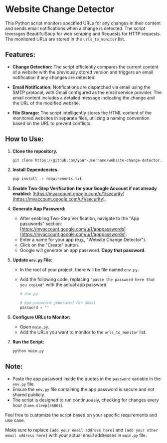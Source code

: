 # Website Change Detector

This Python script monitors specified URLs for any changes in their content and sends email notifications when a change is detected. The script leverages BeautifulSoup for web scraping and Requests for HTTP requests. The monitored URLs are stored in the `urls_to_monitor` list.

## Features:

- **Change Detection:** The script efficiently compares the current content of a website with the previously stored version and triggers an email notification if any changes are detected.

- **Email Notification:** Notifications are dispatched via email using the SMTP protocol, with Gmail configured as the email service provider. The email content includes a detailed message indicating the change and the URL of the modified website.

- **File Storage:** The script intelligently stores the HTML content of the monitored websites in separate files, utilizing a naming convention based on the URL to prevent conflicts.

## How to Use:

1. **Clone the repository.**

   ```bash
   git clone https://github.com/your-username/website-change-detector.git
   ```

2. **Install Dependencies.**

   ```bash
   pip install -r requirements.txt
   ```

3. **Enable Two-Step Verification for your Google Account if not already enabled:**
   [https://myaccount.google.com/u/1/security](https://myaccount.google.com/u/1/security).

4. **Generate App Password:**

   - After enabling Two-Step Verification, navigate to the "App passwords" section: [https://myaccount.google.com/u/1/apppasswords](https://myaccount.google.com/u/1/apppasswords).
   - Enter a name for your app (e.g., "Website Change Detector").
   - Click on the "Create" button.
   - Google will generate an app password. **Copy that password.**

5. **Update `env.py` File:**

   - In the root of your project, there will be file named `env.py`.
   - Add the following code, replacing `"paste the password here that you copied"` with the actual app password:

     ```python
     # env.py

     # App password generated for Gmail
     password = ""
     ```

6. **Configure URLs to Monitor:**

   - Open `main.py`.
   - Add the URLs you want to monitor to the `urls_to_monitor` list.

7. **Run the Script:**
   ```bash
   python main.py
   ```

## Note:

- Paste the app password inside the quotes in the `password` variable in the `env.py` file.
- Ensure the `env.py` file containing the app password is secure and not shared publicly.
- The script is designed to run continuously, checking for changes every hour (`time.sleep(3600)`).

Feel free to customize the script based on your specific requirements and use case.

Make sure to replace `[add your email address here]` and `[add your other email address here]` with your actual email addresses in `main.py` file.
